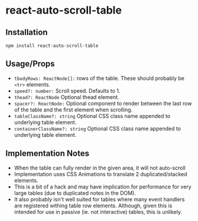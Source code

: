 # react-auto-scroll-table
## Installation
```
npm install react-auto-scroll-table
```
## Usage/Props

- `tbodyRows: ReactNode[]:` rows of the table. These should probably be `<tr>` elements.
- `speed?: number:` Scroll speed. Defaults to 1.
- `thead?: ReactNode` Optional thead element.
- `spacer?: ReactNode:` Optional component to render between the last row of the table and the first element when scrolling.
- `tableClassName?: string` Optional CSS class name appended to underlying table element.
- `containerClassName?: string` Optional CSS class name appended to underlying table element.

## Implementation Notes

- When the table can fully render in the given area, it will not auto-scroll
- Implementation uses CSS Animations to translate 2 duplicated/stacked<tbody> elements.
- This is a bit of a hack and may have implication for performance for very large tables (due to duplicated notes in the DOM).
- It also probably isn't well suited for tables where many event handlers are registered withing table row elements. Although, given this is intended for use in passive (ie. not interactive) tables, this is unlikely.